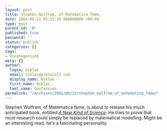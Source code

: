 ```yaml
---
layout: post
title: Stephen Wolfram, of Matematica fame,
date: 2002-05-22 01:33:10.000000000 +00:00
type: post
parent_id: '0'
published: true
password: ''
status: publish
categories: []
tags:
- Uncategorized
meta: {}
author:
  login: niklas
  email: niklas@protocol7.com
  display_name: Niklas
  first_name: Niklas
  last_name: Gustavsson
permalink: "/archives/2002/05/22/stephen_wolfram_of_matematica_fame/"
---
```

Stephen Wolfram, of Matematica fame, is about to release his much anticipated book, entitled [_A New Kind of Science_](http://www.wired.com/wired/archive/10.06/wolfram_pr.html). He tries to prove that most research could simply be replaced by matematical modelling. Might be an interesting read, he's a fascinating personality.

